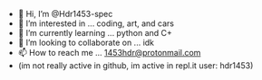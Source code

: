 - 👋 Hi, I’m @Hdr1453-spec
- 👀 I’m interested in ... coding, art, and cars
- 🌱 I’m currently learning ... python and C+ 
- 💞️ I’m looking to collaborate on ... idk
- 📫 How to reach me ... 1453hdr@protonmail.com
- (im not really active in github, im active in repl.it user: hdr1453)

<!---
Hdr1453-spec/Hdr1453-spec is a ✨ special ✨ repository because its `README.md` (this file) appears on your GitHub profile.
You can click the Preview link to take a look at your changes.
--->
